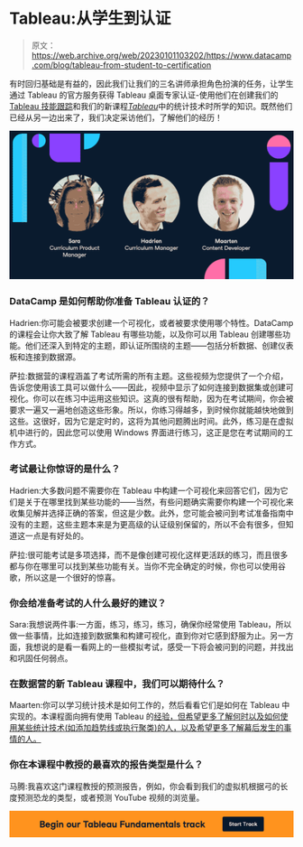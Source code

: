 # Tableau:从学生到认证

> 原文：<https://web.archive.org/web/20230101103202/https://www.datacamp.com/blog/tableau-from-student-to-certification>

有时回归基础是有益的，因此我们让我们的三名讲师承担角色扮演的任务，让学生通过 Tableau 的官方服务获得 Tableau 桌面专家认证-使用他们在创建我们的 [Tableau 技能跟踪](https://web.archive.org/web/20221212135819/https://www.datacamp.com/tracks/tableau-fundamentals)和我们的新课程[*Tableau*](https://web.archive.org/web/20221212135819/https://www.datacamp.com/courses/statistical-techniques-in-tableau)中的统计技术时所学的知识。既然他们已经从另一边出来了，我们决定采访他们，了解他们的经历！

![DataCamp's Tableau Instructors](img/8b94e1251c894f203713d4075fb0f490.png)

### DataCamp 是如何帮助你准备 Tableau 认证的？

Hadrien:你可能会被要求创建一个可视化，或者被要求使用哪个特性。DataCamp 的课程会让你大致了解 Tableau 有哪些功能，以及你可以用 Tableau 创建哪些功能。他们还深入到特定的主题，即认证所围绕的主题——包括分析数据、创建仪表板和连接到数据源。

萨拉:数据营的课程涵盖了考试所需的所有主题。这些视频为您提供了一个介绍，告诉您使用该工具可以做什么——因此，视频中显示了如何连接到数据集或创建可视化。你可以在练习中运用这些知识。这真的很有帮助，因为在考试期间，你会被要求一遍又一遍地创造这些形象。所以，你练习得越多，到时候你就能越快地做到这些。这很好，因为它是定时的，这将为其他问题腾出时间。此外，练习是在虚拟机中进行的，因此您可以使用 Windows 界面进行练习，这正是您在考试期间的工作方式。

### 考试最让你惊讶的是什么？

Hadrien:大多数问题不需要你在 Tableau 中构建一个可视化来回答它们，因为它们是关于在哪里找到某些功能的——当然，有些问题确实需要你构建一个可视化来收集见解并选择正确的答案，但这是少数。此外，您可能会被问到考试准备指南中没有的主题，这些主题本来是为更高级的认证级别保留的，所以不会有很多，但知道这一点是有好处的。

萨拉:很可能考试是多项选择，而不是像创建可视化这样更活跃的练习，而且很多都与你在哪里可以找到某些功能有关。当你不完全确定的时候，你也可以使用谷歌，所以这是一个很好的惊喜。

### 你会给准备考试的人什么最好的建议？

Sara:我想说两件事:一方面，练习，练习，练习，确保你经常使用 Tableau，所以做一些事情，比如连接到数据集和构建可视化，直到你对它感到舒服为止。另一方面，我想说的是看一看网上的一些模拟考试，感受一下将会被问到的问题，并找出和巩固任何弱点。

### 在数据营的新 Tableau 课程中，我们可以期待什么？

Maarten:你可以学习统计技术是如何工作的，然后看看它们是如何在 Tableau 中实现的。本课程面向拥有使用 Tableau 的[经验，但希望更多了解何时以及如何使用某些统计技术(如添加趋势线或执行聚类)的人，以及希望更多了解幕后发生的事情的人。](https://web.archive.org/web/20221212135819/https://www.datacamp.com/learn/tableau)

### 你在本课程中教授的最喜欢的报告类型是什么？

马腾:我喜欢这门课程教授的预测报告，例如，你会看到我们的虚拟机根据弓的长度预测恐龙的类型，或者预测 YouTube 视频的浏览量。

[![DataCamp Tableau Skill Track](img/5232b685180b27bc9d5eff0981631767.png)](https://web.archive.org/web/20221212135819/https://www.datacamp.com/tracks/tableau-fundamentals)